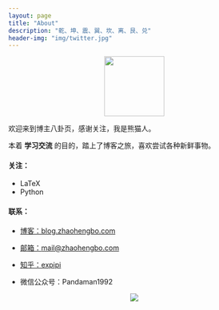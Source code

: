 ```yaml
---
layout: page
title: "About"
description: "乾、坤、震、巽、坎、离、艮、兑"
header-img: "img/twitter.jpg"
---
```



<center>
    <p><img src="http://7xrrbc.com1.z0.glb.clouddn.com/cnfeat.jpg" align="center" width="120"></p>
</center>

欢迎来到博主八卦页，感谢关注，我是熊猫人。


本着 **学习交流** 的目的，踏上了博客之旅，喜欢尝试各种新鲜事物。


#### 关注：

- LaTeX
- Python

#### 联系：

- [博客：blog.zhaohengbo.com](blog.zhaohengbo.com)

- [邮箱：mail@zhaohengbo.com](mail@zhaohengbo.com)

- [知乎：expipi](https://www.zhihu.com/people/expipi)

- 微信公众号：Pandaman1992


<center>
    <p><img src="http://7xrrbc.com1.z0.glb.clouddn.com/code2.jpg" align="center"></p>
</center>






